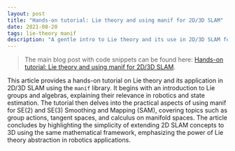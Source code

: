 ```yaml
---
layout: post
title: "Hands-on tutorial: Lie theory and using manif for 2D/3D SLAM"
date: 2021-08-20
tags: lie-theory manif
description: "A gentle intro to Lie theory and its use in 2D/3D SLAM for robotics applications"
---
```


> The main blog post with code snippets can be found here: [Hands-on tutorial: Lie theory and using manif for 2D/3D SLAM](https://saishubodh.notion.site/Hands-on-tutorial-Lie-theory-and-using-manif-for-2D-3D-SLAM-09f4091a023f44aabe8c8daa34862192?pvs=4).  

This article provides a hands-on tutorial on Lie theory and its application in 2D/3D SLAM using the `manif` library. It begins with an introduction to Lie groups and algebras, explaining their relevance in robotics and state estimation. The tutorial then delves into the practical aspects of using manif for SE(2) and SE(3) Smoothing and Mapping (SAM), covering topics such as group actions, tangent spaces, and calculus on manifold spaces. The article concludes by highlighting the simplicity of extending 2D SLAM concepts to 3D using the same mathematical framework, emphasizing the power of Lie theory abstraction in robotics applications.


